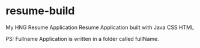 # resume-build
My HNG Resume Application
Resume Application built with
Java
CSS
HTML

PS: Fullname Application is written in a folder called fullName.
